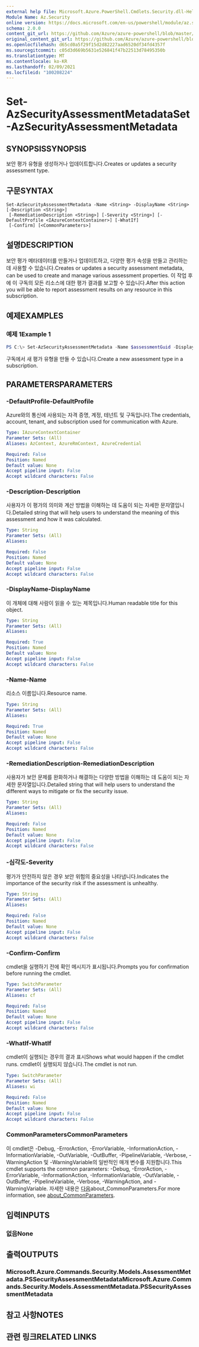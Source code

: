 ```yaml
---
external help file: Microsoft.Azure.PowerShell.Cmdlets.Security.dll-Help.xml
Module Name: Az.Security
online version: https://docs.microsoft.com/en-us/powershell/module/az.security/Set-AzSecurityAssessmentMetadata
schema: 2.0.0
content_git_url: https://github.com/Azure/azure-powershell/blob/master/src/Security/Security/help/Set-AzSecurityAssessmentMetadata.md
original_content_git_url: https://github.com/Azure/azure-powershell/blob/master/src/Security/Security/help/Set-AzSecurityAssessmentMetadata.md
ms.openlocfilehash: d65cd0a5f29f15d2d82227aad6520df34fd4357f
ms.sourcegitcommit: c05d3d669b5631e526841f47b22513d78495350b
ms.translationtype: MT
ms.contentlocale: ko-KR
ms.lasthandoff: 02/09/2021
ms.locfileid: "100208224"
---
```

# <span data-ttu-id="b4f6b-101">Set-AzSecurityAssessmentMetadata</span><span class="sxs-lookup"><span data-stu-id="b4f6b-101">Set-AzSecurityAssessmentMetadata</span></span>

## <span data-ttu-id="b4f6b-102">SYNOPSIS</span><span class="sxs-lookup"><span data-stu-id="b4f6b-102">SYNOPSIS</span></span>
<span data-ttu-id="b4f6b-103">보안 평가 유형을 생성하거나 업데이트합니다.</span><span class="sxs-lookup"><span data-stu-id="b4f6b-103">Creates or updates a security assessment type.</span></span>

## <span data-ttu-id="b4f6b-104">구문</span><span class="sxs-lookup"><span data-stu-id="b4f6b-104">SYNTAX</span></span>

```
Set-AzSecurityAssessmentMetadata -Name <String> -DisplayName <String> [-Description <String>]
 [-RemediationDescription <String>] [-Severity <String>] [-DefaultProfile <IAzureContextContainer>] [-WhatIf]
 [-Confirm] [<CommonParameters>]
```

## <span data-ttu-id="b4f6b-105">설명</span><span class="sxs-lookup"><span data-stu-id="b4f6b-105">DESCRIPTION</span></span>
<span data-ttu-id="b4f6b-106">보안 평가 메타데이터를 만들거나 업데이트하고, 다양한 평가 속성을 만들고 관리하는 데 사용할 수 있습니다.</span><span class="sxs-lookup"><span data-stu-id="b4f6b-106">Creates or updates a security assessment metadata, can be used to create and manage various assessment properties.</span></span>
<span data-ttu-id="b4f6b-107">이 작업 후에 이 구독의 모든 리소스에 대한 평가 결과를 보고할 수 있습니다.</span><span class="sxs-lookup"><span data-stu-id="b4f6b-107">After this action you will be able to report assessment results on any resource in this subscription.</span></span>

## <span data-ttu-id="b4f6b-108">예제</span><span class="sxs-lookup"><span data-stu-id="b4f6b-108">EXAMPLES</span></span>

### <span data-ttu-id="b4f6b-109">예제 1</span><span class="sxs-lookup"><span data-stu-id="b4f6b-109">Example 1</span></span>
```powershell
PS C:\> Set-AzSecurityAssessmentMetadata -Name $assessmentGuid -DisplayName "Resource should be secured" -Severity "High" -Description "The resource should be secured according to my company's security policy"
```

<span data-ttu-id="b4f6b-110">구독에서 새 평가 유형을 만들 수 있습니다.</span><span class="sxs-lookup"><span data-stu-id="b4f6b-110">Create a new assessment type in a subscription.</span></span>

## <span data-ttu-id="b4f6b-111">PARAMETERS</span><span class="sxs-lookup"><span data-stu-id="b4f6b-111">PARAMETERS</span></span>

### <span data-ttu-id="b4f6b-112">-DefaultProfile</span><span class="sxs-lookup"><span data-stu-id="b4f6b-112">-DefaultProfile</span></span>
<span data-ttu-id="b4f6b-113">Azure와의 통신에 사용되는 자격 증명, 계정, 테넌트 및 구독입니다.</span><span class="sxs-lookup"><span data-stu-id="b4f6b-113">The credentials, account, tenant, and subscription used for communication with Azure.</span></span>

```yaml
Type: IAzureContextContainer
Parameter Sets: (All)
Aliases: AzContext, AzureRmContext, AzureCredential

Required: False
Position: Named
Default value: None
Accept pipeline input: False
Accept wildcard characters: False
```

### <span data-ttu-id="b4f6b-114">-Description</span><span class="sxs-lookup"><span data-stu-id="b4f6b-114">-Description</span></span>
<span data-ttu-id="b4f6b-115">사용자가 이 평가의 의미와 계산 방법을 이해하는 데 도움이 되는 자세한 문자열입니다.</span><span class="sxs-lookup"><span data-stu-id="b4f6b-115">Detailed string that will help users to understand the meaning of this assessment and how it was calculated.</span></span>

```yaml
Type: String
Parameter Sets: (All)
Aliases:

Required: False
Position: Named
Default value: None
Accept pipeline input: False
Accept wildcard characters: False
```

### <span data-ttu-id="b4f6b-116">-DisplayName</span><span class="sxs-lookup"><span data-stu-id="b4f6b-116">-DisplayName</span></span>
<span data-ttu-id="b4f6b-117">이 개체에 대해 사람이 읽을 수 있는 제목입니다.</span><span class="sxs-lookup"><span data-stu-id="b4f6b-117">Human readable title for this object.</span></span>

```yaml
Type: String
Parameter Sets: (All)
Aliases:

Required: True
Position: Named
Default value: None
Accept pipeline input: False
Accept wildcard characters: False
```

### <span data-ttu-id="b4f6b-118">-Name</span><span class="sxs-lookup"><span data-stu-id="b4f6b-118">-Name</span></span>
<span data-ttu-id="b4f6b-119">리소스 이름입니다.</span><span class="sxs-lookup"><span data-stu-id="b4f6b-119">Resource name.</span></span>

```yaml
Type: String
Parameter Sets: (All)
Aliases:

Required: True
Position: Named
Default value: None
Accept pipeline input: False
Accept wildcard characters: False
```

### <span data-ttu-id="b4f6b-120">-RemediationDescription</span><span class="sxs-lookup"><span data-stu-id="b4f6b-120">-RemediationDescription</span></span>
<span data-ttu-id="b4f6b-121">사용자가 보안 문제를 완화하거나 해결하는 다양한 방법을 이해하는 데 도움이 되는 자세한 문자열입니다.</span><span class="sxs-lookup"><span data-stu-id="b4f6b-121">Detailed string that will help users to understand the different ways to mitigate or fix the security issue.</span></span>

```yaml
Type: String
Parameter Sets: (All)
Aliases:

Required: False
Position: Named
Default value: None
Accept pipeline input: False
Accept wildcard characters: False
```

### <span data-ttu-id="b4f6b-122">-심각도</span><span class="sxs-lookup"><span data-stu-id="b4f6b-122">-Severity</span></span>
<span data-ttu-id="b4f6b-123">평가가 안전하지 않은 경우 보안 위험의 중요성을 나타냅니다.</span><span class="sxs-lookup"><span data-stu-id="b4f6b-123">Indicates the importance of the security risk if the assessment is unhealthy.</span></span>

```yaml
Type: String
Parameter Sets: (All)
Aliases:

Required: False
Position: Named
Default value: None
Accept pipeline input: False
Accept wildcard characters: False
```

### <span data-ttu-id="b4f6b-124">-Confirm</span><span class="sxs-lookup"><span data-stu-id="b4f6b-124">-Confirm</span></span>
<span data-ttu-id="b4f6b-125">cmdlet을 실행하기 전에 확인 메시지가 표시됩니다.</span><span class="sxs-lookup"><span data-stu-id="b4f6b-125">Prompts you for confirmation before running the cmdlet.</span></span>

```yaml
Type: SwitchParameter
Parameter Sets: (All)
Aliases: cf

Required: False
Position: Named
Default value: None
Accept pipeline input: False
Accept wildcard characters: False
```

### <span data-ttu-id="b4f6b-126">-WhatIf</span><span class="sxs-lookup"><span data-stu-id="b4f6b-126">-WhatIf</span></span>
<span data-ttu-id="b4f6b-127">cmdlet이 실행되는 경우의 결과 표시</span><span class="sxs-lookup"><span data-stu-id="b4f6b-127">Shows what would happen if the cmdlet runs.</span></span>
<span data-ttu-id="b4f6b-128">cmdlet이 실행되지 않습니다.</span><span class="sxs-lookup"><span data-stu-id="b4f6b-128">The cmdlet is not run.</span></span>

```yaml
Type: SwitchParameter
Parameter Sets: (All)
Aliases: wi

Required: False
Position: Named
Default value: None
Accept pipeline input: False
Accept wildcard characters: False
```

### <span data-ttu-id="b4f6b-129">CommonParameters</span><span class="sxs-lookup"><span data-stu-id="b4f6b-129">CommonParameters</span></span>
<span data-ttu-id="b4f6b-130">이 cmdlet은 -Debug, -ErrorAction, -ErrorVariable, -InformationAction, -InformationVariable, -OutVariable, -OutBuffer, -PipelineVariable, -Verbose, -WarningAction 및 -WarningVariable의 일반적인 매개 변수를 지원합니다.</span><span class="sxs-lookup"><span data-stu-id="b4f6b-130">This cmdlet supports the common parameters: -Debug, -ErrorAction, -ErrorVariable, -InformationAction, -InformationVariable, -OutVariable, -OutBuffer, -PipelineVariable, -Verbose, -WarningAction, and -WarningVariable.</span></span> <span data-ttu-id="b4f6b-131">자세한 내용은 [다음](http://go.microsoft.com/fwlink/?LinkID=113216)about_CommonParameters.</span><span class="sxs-lookup"><span data-stu-id="b4f6b-131">For more information, see [about_CommonParameters](http://go.microsoft.com/fwlink/?LinkID=113216).</span></span>

## <span data-ttu-id="b4f6b-132">입력</span><span class="sxs-lookup"><span data-stu-id="b4f6b-132">INPUTS</span></span>

### <span data-ttu-id="b4f6b-133">없음</span><span class="sxs-lookup"><span data-stu-id="b4f6b-133">None</span></span>

## <span data-ttu-id="b4f6b-134">출력</span><span class="sxs-lookup"><span data-stu-id="b4f6b-134">OUTPUTS</span></span>

### <span data-ttu-id="b4f6b-135">Microsoft.Azure.Commands.Security.Models.AssessmentMetadata.PSSecurityAssessmentMetadata</span><span class="sxs-lookup"><span data-stu-id="b4f6b-135">Microsoft.Azure.Commands.Security.Models.AssessmentMetadata.PSSecurityAssessmentMetadata</span></span>

## <span data-ttu-id="b4f6b-136">참고 사항</span><span class="sxs-lookup"><span data-stu-id="b4f6b-136">NOTES</span></span>

## <span data-ttu-id="b4f6b-137">관련 링크</span><span class="sxs-lookup"><span data-stu-id="b4f6b-137">RELATED LINKS</span></span>
